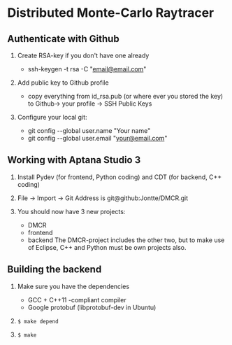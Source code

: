 
Distributed Monte-Carlo Raytracer
=================================

Authenticate with Github
--------------------
1. Create RSA-key if you don't have one already
	- ssh-keygen -t rsa -C "email@email.com"

2. Add public key to Github profile
	- copy everything from id_rsa.pub (or where ever you stored the key) to Github-> 
	your profile -> SSH Public Keys

3. Configure your local git:
	- git config --global user.name "Your name"
	- git config --global user.email "your@email.com"
	


Working with Aptana Studio 3
--------------------
1. Install Pydev (for frontend, Python coding) and CDT (for backend, C++ coding)
2. File -> Import -> Git
	Address is git@github:Jontte/DMCR.git

3. You should now have 3 new projects:
	- DMCR
	- frontend
	- backend
	The DMCR-project includes the other two, but to make use of Eclipse, C++ and Python
	must be own projects also.

Building the backend
--------------------

1. Make sure you have the dependencies
   - GCC + C++11 -compliant compiler
   - Google protobuf (libprotobuf-dev in Ubuntu)

2. `$ make depend`

3. `$ make`

